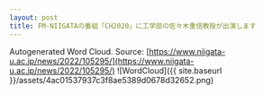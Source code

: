 ```yaml
---
layout: post
title: FM-NIIGATAの番組「CH2020」に工学部の佐々木重信教授が出演します
---
```

Autogenerated Word Cloud.
Source\: [https://www.niigata-u.ac.jp/news/2022/105295/](https://www.niigata-u.ac.jp/news/2022/105295/)
![WordCloud]({{ site.baseurl }}/assets/4ac01537937c3f8ae5389d0678d32652.png)